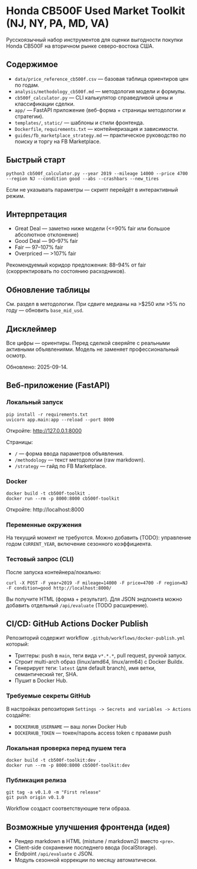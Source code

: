 # Honda CB500F Used Market Toolkit (NJ, NY, PA, MD, VA)

Русскоязычный набор инструментов для оценки выгодности покупки Honda CB500F на вторичном рынке северо-востока США.

## Содержимое
* `data/price_reference_cb500f.csv` — базовая таблица ориентиров цен по годам.
* `analysis/methodology_cb500f.md` — методология модели и формулы.
* `cb500f_calculator.py` — CLI калькулятор справедливой цены и классификации сделки.
* `app/` — FastAPI приложение (веб-форма + страницы методологии и стратегии).
* `templates/`, `static/` — шаблоны и стили фронтенда.
* `Dockerfile`, `requirements.txt` — контейнеризация и зависимости.
* `guides/fb_marketplace_strategy.md` — практическое руководство по поиску и торгу на FB Marketplace.

## Быстрый старт
```
python3 cb500f_calculator.py --year 2019 --mileage 14000 --price 4700 --region NJ --condition good --abs --crashbars --new_tires
```

Если не указывать параметры — скрипт перейдёт в интерактивный режим.

## Интерпретация
* Great Deal — заметно ниже модели (<=90% fair или большое абсолютное отклонение)
* Good Deal — 90–97% fair
* Fair — 97–107% fair
* Overpriced — >107% fair

Рекомендуемый коридор предложения: 88–94% от fair (скорректировать по состоянию расходников).

## Обновление таблицы
См. раздел в методологии. При сдвиге медианы на >$250 или >5% по году — обновить `base_mid_usd`.

## Дисклеймер
Все цифры — ориентиры. Перед сделкой сверяйте с реальными активными объявлениями. Модель не заменяет профессиональный осмотр.

Обновлено: 2025-09-14.

## Веб-приложение (FastAPI)

### Локальный запуск
```
pip install -r requirements.txt
uvicorn app.main:app --reload --port 8000
```
Откройте: http://127.0.0.1:8000

Страницы:
* `/` — форма ввода параметров объявления.
* `/methodology` — текст методологии (raw markdown).
* `/strategy` — гайд по FB Marketplace.

### Docker
```
docker build -t cb500f-toolkit .
docker run --rm -p 8000:8000 cb500f-toolkit
```
Откройте: http://localhost:8000

### Переменные окружения
На текущий момент не требуются. Можно добавить (TODO): управление годом `CURRENT_YEAR`, включение сезонного коэффициента.

### Тестовый запрос (CLI)
После запуска контейнера/локально:
```
curl -X POST -F year=2019 -F mileage=14000 -F price=4700 -F region=NJ -F condition=good http://localhost:8000/
```
Вы получите HTML (форма + результат). Для JSON эндпоинта можно добавить отдельный `/api/evaluate` (TODO расширение).

## CI/CD: GitHub Actions Docker Publish

Репозиторий содержит workflow `.github/workflows/docker-publish.yml` который:
* Триггеры: push в `main`, теги вида `v*.*.*`, pull request, ручной запуск.
* Строит multi-arch образ (linux/amd64, linux/arm64) с Docker Buildx.
* Генерирует теги: `latest` (для default branch), имя ветки, семантический тег, SHA.
* Пушит в Docker Hub.

### Требуемые секреты GitHub
В настройках репозитория `Settings -> Secrets and variables -> Actions` создайте:
* `DOCKERHUB_USERNAME` — ваш логин Docker Hub
* `DOCKERHUB_TOKEN` — токен/пароль access token с правами push

### Локальная проверка перед пушем тега
```
docker build -t cb500f-toolkit:dev .
docker run --rm -p 8000:8000 cb500f-toolkit:dev
```

### Публикация релиза
```
git tag -a v0.1.0 -m "First release"
git push origin v0.1.0
```
Workflow создаст соответствующие теги образа.


## Возможные улучшения фронтенда (идея)
* Рендер markdown в HTML (mistune / markdown2) вместо `<pre>`.
* Client-side сохранение последнего ввода (localStorage).
* Endpoint `/api/evaluate` с JSON.
* Модуль сезонной коррекции по месяцу автоматически.

